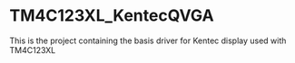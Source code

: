 # TM4C123XL_KentecQVGA
This is the project containing the basis driver for Kentec display used with TM4C123XL
